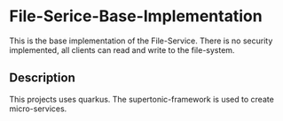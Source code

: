 # File-Serice-Base-Implementation

This is the base implementation of the File-Service.
There is no security implemented, all clients can read and write to the file-system.

## Description

This projects uses quarkus. The supertonic-framework is used to create micro-services.
